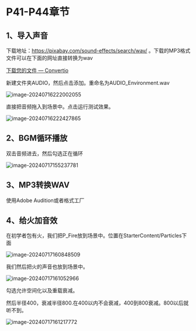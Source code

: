 # P41-P44章节

## 1、导入声音

下载地址：https://pixabay.com/sound-effects/search/wav/ 。下载的MP3格式文件可以在下面的网址直接转换为wav

[下载您的文件 — Convertio](https://convertio.co/zh/download/58a141fb7ad9fa26047d865d3a1cb75c71f22f/)

新建文件夹AUDIO，然后点击添加。重命名为AUDIO_Environment.wav

![image-20240716222002055](https://github.com/gosaintmrc/unreal-engine-learn/blob/main/课程章节内容/008_初涉声音/img/01.png)

直接把音频拖入到场景中。点击运行测试效果。

![image-20240716222427865](https://github.com/gosaintmrc/unreal-engine-learn/blob/main/课程章节内容/008_初涉声音/img/02.png)

## 2、BGM循环播放

双击音频进去，然后勾选正在循环

![image-20240717155237781](https://github.com/gosaintmrc/unreal-engine-learn/blob/main/课程章节内容/008_初涉声音/img/03.png)

## 3、MP3转换WAV

使用Adobe Audition或者格式工厂

## 4、给火加音效

在初学者包有火，我们把P_Fire放到场景中。位置在StarterContent/Particles下面

![image-20240717160848509](https://github.com/gosaintmrc/unreal-engine-learn/blob/main/课程章节内容/008_初涉声音/img/04.png)

我们然后把火的声音也放到场景中。

![image-20240717161052966](https://github.com/gosaintmrc/unreal-engine-learn/blob/main/课程章节内容/008_初涉声音/img/05.png)

勾选允许空间化以及重载衰减。

然后半径400，衰减半径800.在400以内不会衰减，400到800衰减。800以后就听不到。

![image-20240717161217772](https://github.com/gosaintmrc/unreal-engine-learn/blob/main/课程章节内容/008_初涉声音/img/06.png)
